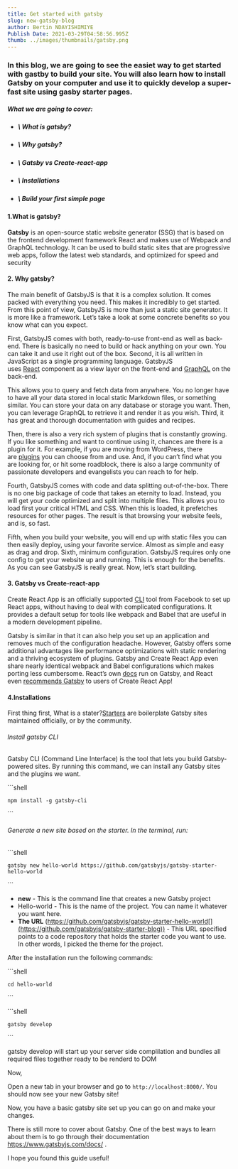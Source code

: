 ```yaml
---
title: Get started with gatsby
slug: new-gatsby-blog
author: Bertin NDAYISHIMIYE
Publish Date: 2021-03-29T04:58:56.995Z
thumb: ../images/thumbnails/gatsby.png
---
```

<!--StartFragment-->

### In this blog, we are going to see the easiet way to get started with gastby to build your site. You will also learn how to install Gatsby on your computer and use it to quickly develop a super-fast site using gasby starter pages.

<!--EndFragment-->

##### What we are going to cover:

* ##### \    What is gatsby?
* ##### \    Why gatsby?
* ##### \    Gatsby vs Create-react-app
* ##### \    Installations
* ##### \    Build your first simple page



#### 1.What is gatsby?

**Gatsby** is an open-source static website generator (SSG) that is based on the frontend development framework React and makes use of Webpack and GraphQL technology. It can be used to build static sites that are progressive web apps, follow the latest web standards, and optimized for speed and security

#### 2. Why gatsby?

The main benefit of GatsbyJS is that it is a complex solution. It comes packed with everything you need. This makes it incredibly to get started. From this point of view, GatsbyJS is more than just a static site generator. It is more like a framework. Let’s take a look at some concrete benefits so you know what can you expect.

First, GatsbyJS comes with both, ready-to-use front-end as well as back-end. There is basically no need to build or hack anything on your own. You can take it and use it right out of the box. Second, it is all written in JavaScript as a single programming language. GatsbyJS uses [React](https://reactjs.org/) component as a view layer on the front-end and [GraphQL](https://graphql.org/learn/) on the back-end.

This allows you to query and fetch data from anywhere. You no longer have to have all your data stored in local static Markdown files, or something similar. You can store your data on any database or storage you want. Then, you can leverage GraphQL to retrieve it and render it as you wish. Third, it has great and thorough documentation with guides and recipes.

Then, there is also a very rich system of plugins that is constantly growing. If you like something and want to continue using it, chances are there is a plugin for it. For example, if you are moving from WordPress, there are [plugins](https://www.gatsbyjs.org/plugins/?=wordpress) you can choose from and use. And, if you can’t find what you are looking for, or hit some roadblock, there is also a large community of passionate developers and evangelists you can reach to for help.

Fourth, GatsbyJS comes with code and data splitting out-of-the-box. There is no one big package of code that takes an eternity to load. Instead, you will get your code optimized and split into multiple files. This allows you to load first your critical HTML and CSS. When this is loaded, it prefetches resources for other pages. The result is that browsing your website feels, and is, so fast.

Fifth, when you build your website, you will end up with static files you can then easily deploy, using your favorite service. Almost as simple and easy as drag and drop. Sixth, minimum configuration. GatsbyJS requires only one config to get your website up and running. This is enough for the benefits. As you can see GatsbyJS is really great. Now, let’s start building.

#### 3. Gatsby vs Create-react-app

Create React App is an officially supported [CLI](https://www.gatsbyjs.com/docs/glossary/#cli) tool from Facebook to set up React apps, without having to deal with complicated configurations. It provides a default setup for tools like webpack and Babel that are useful in a modern development pipeline.

Gatsby is similar in that it can also help you set up an application and removes much of the configuration headache. However, Gatsby offers some additional advantages like performance optimizations with static rendering and a thriving ecosystem of plugins. Gatsby and Create React App even share nearly identical webpack and Babel configurations which makes porting less cumbersome. React’s own [docs](https://reactjs.org/) run on Gatsby, and React even [recommends Gatsby](https://github.com/facebook/create-react-app#popular-alternatives) to users of Create React App!

#### 4.Installations

First thing first, What is a stater?[Starters](https://www.gatsbyjs.com/docs/starters/) are boilerplate Gatsby sites maintained officially, or by the community.

###### Install gatsby CLI

Gatsby CLI (Command Line Interface) is the tool that lets you build Gatsby-powered sites. By running this command, we can install any Gatsby sites and the plugins we want.

\`\``shell

```shell
npm install -g gatsby-cli
```

\`\``

###### Generate a new site based on the starter. In the terminal, run:

\`\``shell

```shell
gatsby new hello-world https://github.com/gatsbyjs/gatsby-starter-hello-world
```

\`\``

* **new** - This is the command line that creates a new Gatsby project
* Hello-world - This is the name of the project. You can name it whatever you want here.
* **The URL** (https://github.com/gatsbyjs/gatsby-starter-hello-world[](https://github.com/gatsbyjs/gatsby-starter-blog)) - This URL specified points to a code repository that holds the starter code you want to use. In other words, I picked the theme for the project.

After the installation run the following commands:

\`\``shell

```shell
cd hello-world
```

\`\``

\`\``shell

```shell
gatsby develop
```

\`\``

gatsby develop will start up your server side complilation and bundles all required files together ready to be renderd to DOM

Now,

Open a new tab in your browser and go to `http://localhost:8000/`. You should now see your new Gatsby site!

Now, you have a basic gatsby site set up you can go on and make your changes.

There is still more to cover about Gatsby. One of the best ways to learn about them is to go through their documentation <https://www.gatsbyjs.com/docs/> .

I hope you found this guide useful!